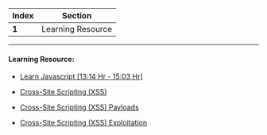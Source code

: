 Index | Section
---   | ---
**1** | Learning Resource

---

#### Learning Resource:

  * [Learn Javascript [13:14 Hr - 15:03 Hr]](https://www.youtube.com/watch?v=KGkiIBTq0y0)

* [Cross-Site Scripting (XSS)](https://weekly-bugbounty-content.beehiiv.com/p/xss)

* [Cross-Site Scripting (XSS) Payloads](https://weekly-bugbounty-content.beehiiv.com/p/xss-payloads)

* [Cross-Site Scripting (XSS) Exploitation](https://weekly-bugbounty-content.beehiiv.com/p/xss-exploitation)

